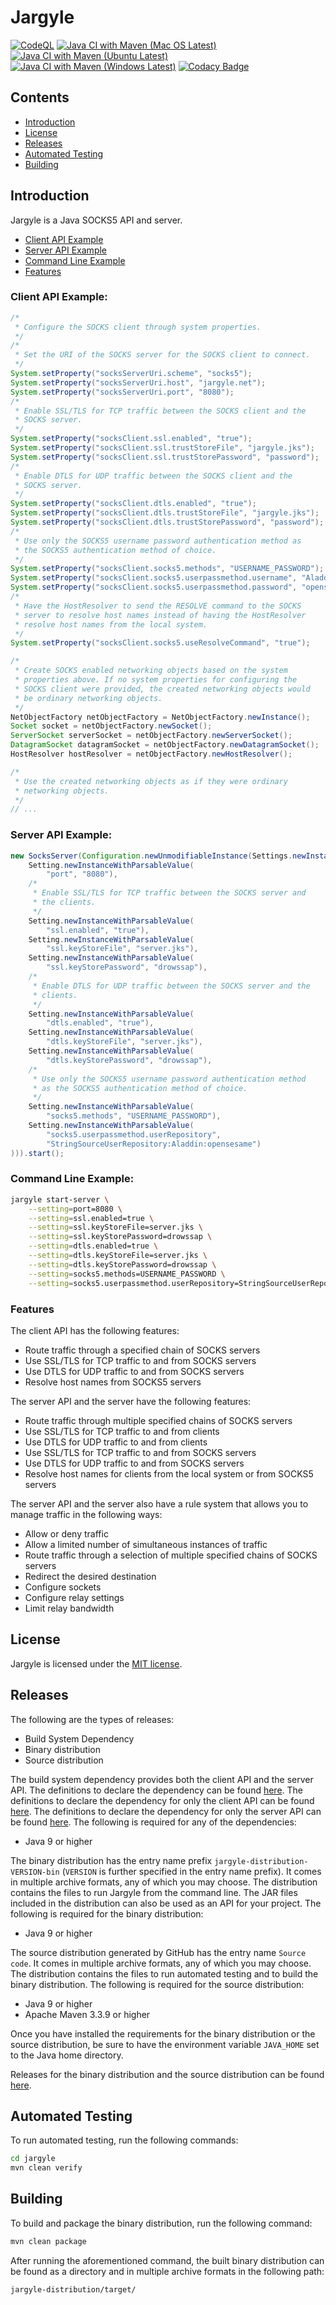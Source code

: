 # Jargyle

[![CodeQL](https://github.com/jh3nd3rs0n/jargyle/actions/workflows/codeql-analysis.yml/badge.svg)](https://github.com/jh3nd3rs0n/jargyle/actions/workflows/codeql-analysis.yml) [![Java CI with Maven (Mac OS Latest)](https://github.com/jh3nd3rs0n/jargyle/actions/workflows/maven_macos_latest.yml/badge.svg)](https://github.com/jh3nd3rs0n/jargyle/actions/workflows/maven_macos_latest.yml) [![Java CI with Maven (Ubuntu Latest)](https://github.com/jh3nd3rs0n/jargyle/actions/workflows/maven_ubuntu_latest.yml/badge.svg)](https://github.com/jh3nd3rs0n/jargyle/actions/workflows/maven_ubuntu_latest.yml) [![Java CI with Maven (Windows Latest)](https://github.com/jh3nd3rs0n/jargyle/actions/workflows/maven_windows_latest.yml/badge.svg)](https://github.com/jh3nd3rs0n/jargyle/actions/workflows/maven_windows_latest.yml) [![Codacy Badge](https://app.codacy.com/project/badge/Grade/581706f82bf945df84bc397da4cecee5)](https://www.codacy.com/gh/jh3nd3rs0n/jargyle/dashboard?utm_source=github.com&amp;utm_medium=referral&amp;utm_content=jh3nd3rs0n/jargyle&amp;utm_campaign=Badge_Grade)

## Contents

-   [Introduction](#introduction)
-   [License](#license)
-   [Releases](#releases)
-   [Automated Testing](#automated-testing)
-   [Building](#building)

## Introduction

Jargyle is a Java SOCKS5 API and server.

-   [Client API Example](#client-api-example)
-   [Server API Example](#server-api-example)
-   [Command Line Example](#command-line-example)
-   [Features](#features)

### Client API Example:

```java
/*
 * Configure the SOCKS client through system properties.
 */
/*
 * Set the URI of the SOCKS server for the SOCKS client to connect.
 */
System.setProperty("socksServerUri.scheme", "socks5");
System.setProperty("socksServerUri.host", "jargyle.net");
System.setProperty("socksServerUri.port", "8080");
/*
 * Enable SSL/TLS for TCP traffic between the SOCKS client and the 
 * SOCKS server.
 */
System.setProperty("socksClient.ssl.enabled", "true");
System.setProperty("socksClient.ssl.trustStoreFile", "jargyle.jks");
System.setProperty("socksClient.ssl.trustStorePassword", "password");
/*
 * Enable DTLS for UDP traffic between the SOCKS client and the 
 * SOCKS server.
 */
System.setProperty("socksClient.dtls.enabled", "true");
System.setProperty("socksClient.dtls.trustStoreFile", "jargyle.jks");
System.setProperty("socksClient.dtls.trustStorePassword", "password");
/*
 * Use only the SOCKS5 username password authentication method as 
 * the SOCKS5 authentication method of choice.
 */
System.setProperty("socksClient.socks5.methods", "USERNAME_PASSWORD");
System.setProperty("socksClient.socks5.userpassmethod.username", "Aladdin");
System.setProperty("socksClient.socks5.userpassmethod.password", "opensesame");
/*
 * Have the HostResolver to send the RESOLVE command to the SOCKS 
 * server to resolve host names instead of having the HostResolver 
 * resolve host names from the local system.
 */
System.setProperty("socksClient.socks5.useResolveCommand", "true");

/*
 * Create SOCKS enabled networking objects based on the system 
 * properties above. If no system properties for configuring the 
 * SOCKS client were provided, the created networking objects would 
 * be ordinary networking objects.
 */
NetObjectFactory netObjectFactory = NetObjectFactory.newInstance();
Socket socket = netObjectFactory.newSocket();
ServerSocket serverSocket = netObjectFactory.newServerSocket();
DatagramSocket datagramSocket = netObjectFactory.newDatagramSocket();
HostResolver hostResolver = netObjectFactory.newHostResolver();

/*
 * Use the created networking objects as if they were ordinary 
 * networking objects.
 */
// ...
```

### Server API Example:

```java
new SocksServer(Configuration.newUnmodifiableInstance(Settings.newInstance(
    Setting.newInstanceWithParsableValue(
        "port", "8080"),
    /*
     * Enable SSL/TLS for TCP traffic between the SOCKS server and 
     * the clients.
     */
    Setting.newInstanceWithParsableValue(
        "ssl.enabled", "true"),
    Setting.newInstanceWithParsableValue(
        "ssl.keyStoreFile", "server.jks"),
    Setting.newInstanceWithParsableValue(
        "ssl.keyStorePassword", "drowssap"),
    /*
     * Enable DTLS for UDP traffic between the SOCKS server and the 
     * clients.
     */
    Setting.newInstanceWithParsableValue(
        "dtls.enabled", "true"),
    Setting.newInstanceWithParsableValue(
        "dtls.keyStoreFile", "server.jks"),
    Setting.newInstanceWithParsableValue(
        "dtls.keyStorePassword", "drowssap"),
    /*
     * Use only the SOCKS5 username password authentication method 
     * as the SOCKS5 authentication method of choice.
     */
    Setting.newInstanceWithParsableValue(
        "socks5.methods", "USERNAME_PASSWORD"),
    Setting.newInstanceWithParsableValue(
        "socks5.userpassmethod.userRepository",
        "StringSourceUserRepository:Aladdin:opensesame")
))).start();    
```

### Command Line Example:

```bash
jargyle start-server \
    --setting=port=8080 \
    --setting=ssl.enabled=true \
    --setting=ssl.keyStoreFile=server.jks \
    --setting=ssl.keyStorePassword=drowssap \
    --setting=dtls.enabled=true \
    --setting=dtls.keyStoreFile=server.jks \
    --setting=dtls.keyStorePassword=drowssap \
    --setting=socks5.methods=USERNAME_PASSWORD \
    --setting=socks5.userpassmethod.userRepository=StringSourceUserRepository:Aladdin:opensesame
```

### Features

The client API has the following features:

-   Route traffic through a specified chain of SOCKS servers
-   Use SSL/TLS for TCP traffic to and from SOCKS servers
-   Use DTLS for UDP traffic to and from SOCKS servers
-   Resolve host names from SOCKS5 servers

The server API and the server have the following features:

-   Route traffic through multiple specified chains of SOCKS servers
-   Use SSL/TLS for TCP traffic to and from clients
-   Use DTLS for UDP traffic to and from clients
-   Use SSL/TLS for TCP traffic to and from SOCKS servers
-   Use DTLS for UDP traffic to and from SOCKS servers
-   Resolve host names for clients from the local system or from SOCKS5 servers

The server API and the server also have a rule system that allows you to manage 
traffic in the following ways:

-   Allow or deny traffic
-   Allow a limited number of simultaneous instances of traffic
-   Route traffic through a selection of multiple specified chains of SOCKS servers
-   Redirect the desired destination
-   Configure sockets
-   Configure relay settings
-   Limit relay bandwidth

## License

Jargyle is licensed under the 
[MIT license](https://github.com/jh3nd3rs0n/jargyle/blob/master/LICENSE).

## Releases

The following are the types of releases:

-   Build System Dependency
-   Binary distribution
-   Source distribution

The build system dependency provides both the client API and the server API. The 
definitions to declare the dependency can be found 
[here](https://jh3nd3rs0n.github.io/jargyle/dependency-info.html). The 
definitions to declare the dependency for only the client API can be found 
[here](https://jh3nd3rs0n.github.io/jargyle/jargyle-client/dependency-info.html). 
The definitions to declare the dependency for only the server API can be found 
[here](https://jh3nd3rs0n.github.io/jargyle/jargyle-server/dependency-info.html). 
The following is required for any of the dependencies:

-   Java 9 or higher

The binary distribution has the entry name prefix 
`jargyle-distribution-VERSION-bin` (`VERSION` is further specified 
in the entry name prefix). It comes in multiple archive formats, any of which 
you may choose. The distribution contains the files to run Jargyle from the 
command line. The JAR files included in the distribution can also be used as an 
API for your project. The following is required for the binary distribution:

-   Java 9 or higher

The source distribution generated by GitHub has the entry name `Source code`. 
It comes in multiple archive formats, any of which you may choose. The 
distribution contains the files to run automated testing and to build the 
binary distribution. The following is required for the source distribution:

-   Java 9 or higher
-   Apache Maven 3.3.9 or higher

Once you have installed the requirements for the binary distribution or the 
source distribution, be sure to have the environment variable `JAVA_HOME` set 
to the Java home directory.

Releases for the binary distribution and the source distribution can be found 
[here](https://github.com/jh3nd3rs0n/jargyle/releases).

## Automated Testing

To run automated testing, run the following commands:

```bash
cd jargyle
mvn clean verify
```

## Building

To build and package the binary distribution, run the following command:

```bash
mvn clean package
```

After running the aforementioned command, the built binary distribution can be 
found as a directory and in multiple archive formats in the following path:

```text
jargyle-distribution/target/
```
